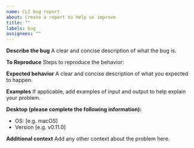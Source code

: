 ```yaml
---
name: CLI bug report
about: Create a report to help us improve
title: ""
labels: bug
assignees: ""
---
```


**Describe the bug**
A clear and concise description of what the bug is.

**To Reproduce**
Steps to reproduce the behavior:

**Expected behavior**
A clear and concise description of what you expected to happen.

**Examples**
If applicable, add examples of input and output to help explain your problem.

**Desktop (please complete the following information):**

- OS: [e.g. macOS]
- Version [e.g. v0.11.0]

**Additional context**
Add any other context about the problem here.
